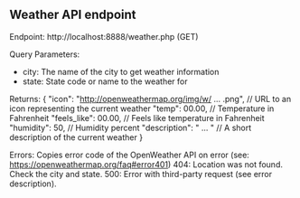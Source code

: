 ## Weather API endpoint
Endpoint: http://localhost:8888/weather.php (GET)

Query Parameters:
- city: The name of the city to get weather information
- state: State code or name to the weather for

Returns:
{
    "icon": "http://openweathermap.org/img/w/ ... .png",
    // URL to an icon representing the current weather
    "temp": 00.00, 
    // Temperature in Fahrenheit
    "feels_like": 00.00, 
    // Feels like temperature in Fahrenheit
    "humidity": 50, 
    // Humidity percent
    "description": " ... " 
    // A short description of the current weather
}

Errors:
Copies error code of the OpenWeather API on error (see: https://openweathermap.org/faq#error401)
404: Location was not found. Check the city and state.
500: Error with third-party request (see error description).
